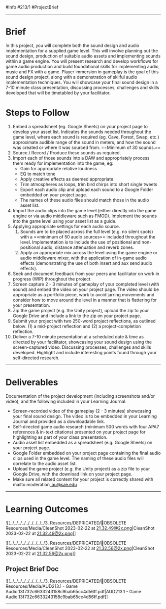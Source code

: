 #Info #213/1 #ProjectBrief 
- - - 
# Brief
In this project, you will complete both the sound design and audio implementation for a supplied game level. This will involve planning out the sound design, production of suitable audio assets and implementing sounds within a game engine. 
You will present research and develop workflows for game audio production and build foundational skills for implementing audio, music and FX with a game.
Player immersion in gameplay is the goal of this sound design project, along with a demonstration of skilful audio implementation techniques.
You will showcase your final sound design in a 7-10 minute class presentation, discussing processes, challenges and skills developed that will be timetabled by your facilitator.

# Steps to Follow
1. Embed a spreadsheet (eg. Google Sheets) on your project page to develop your asset list. Indicates the sounds needed throughout the game level, where each sound is required (eg. Cave, Forest, Swap, etc.) approximate  audible range of the sound in meters, and how the sound was created or where it was sourced from.
   ==Minimum of 30 sounds.==
2. Source / Record / Produce these sounds as required.
3. Import each of those sounds into a DAW and appropriately process them ready for implementation into the game, eg: 
	- Gain for appropriate relative loudness
	- EQ to match tone
	- Apply creative effects as deemed appropriate
	- Trim atmospheres as loops, trim bird chirps into short single tweets
	- Export each audio clip and upload each sound to a Google Folder embedded on your project page.
	- The names of these audio files should match those in the audio asset list.
4. Import the audio clips into the game level (either directly into the game engine or via audio middleware such as FMOD). Implement the sounds into the game level using your asset list as a guide.
5. Applying appropriate settings for each audio source. 
	1. Sounds are to be placed across the full level (e.g. no silent spots) with a ==minimum of 50 audio sources== included throughout the level. Implementation is to include the use of positional and non-positional audio, distance attenuation and reverb zones. 
	2. Apply an appropriate mix across the level using the game engine or audio middleware mixer, with the application of in-game audio effects (demonstrating the use of both insert and aux send audio effects).
6. Seek and document feedback from your peers and facilitator on work in progress (WIP) throughout the project.
7. Screen capture 2 - 3 minutes of gameplay of your completed level (with sound) and embed the video on your project page. The video should be appropriate as a portfolio piece, work to avoid jarring movements and consider how to move around the level in a manner that is flattering for your presentation.
8. Zip the game project (e.g. the Unity project), upload the zip to your Google Drive and include a link to the zip on your project page.
9. Submit your project with two 250-word project reflections, as outlined below: (1) a mid-project reflection and (2) a project-completion reflection.
10. Deliver a 7-10 minute presentation at a scheduled date & time as directed by your facilitator, showcasing your sound design using the screen-captured video. Discussing processes, challenges and skills developed. Highlight and include interesting points found through your self-directed research.

---
# Deliverables
Documentation of the project development (including screenshots and/or video), and the following included in your Learning Journal:

- Screen-recorded video of the gameplay (2 - 3 minutes) showcasing your final sound design. The video is to be embedded in your Learning Journal and provided as a downloadable link.
- Self-directed game audio research (minimum 500 words with four APA7 references & in-text citations) presented on your project page for highlighting as part of your class presentation.
- Audio asset list embedded as a spreadsheet (e.g. Google Sheets) on your project page.
- Google Folder embedded on your project page containing the final audio clips used in the game level. The naming of these audio files will correlate to the audio asset list.
- Upload the game project (e.g. the Unity project) as a zip file to your Google Drive, with the download link on your project page.
- Make sure all related content for your project is correctly shared with mailto:moderation\_au@sae.edu

---
# Learning Outcomes
![[../../../../../../../../../3. Resources/DEPRICATED/🧹OBSOLETE Resources/Media/CleanShot 2023-02-22 at 21.32.49@2x.png|CleanShot 2023-02-22 at 21.32.49@2x.png]]

![[../../../../../../../../../3. Resources/DEPRICATED/🧹OBSOLETE Resources/Media/CleanShot 2023-02-22 at 21.32.56@2x.png|CleanShot 2023-02-22 at 21.32.56@2x.png]]

## Project Brief Doc
![[../../../../../../../../../3. Resources/DEPRICATED/🧹OBSOLETE Resources/Media/AUD213.1 - Game Audio.13f732c6633243158c9bab65cc4d56ff.pdf|AUD213.1 - Game Audio.13f732c6633243158c9bab65cc4d56ff.pdf]]

---

